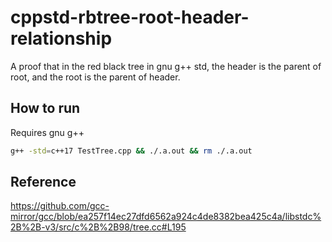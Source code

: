 # cppstd-rbtree-root-header-relationship

A proof that in the red black tree in gnu g++ std, the header is the parent of root, and the root is the parent of header.

## How to run

Requires gnu g++

```bash
g++ -std=c++17 TestTree.cpp && ./.a.out && rm ./.a.out
```

## Reference

https://github.com/gcc-mirror/gcc/blob/ea257f14ec27dfd6562a924c4de8382bea425c4a/libstdc%2B%2B-v3/src/c%2B%2B98/tree.cc#L195
